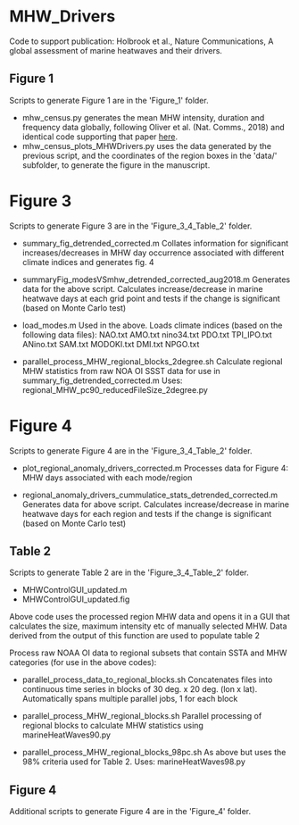 # MHW_Drivers

Code to support publication: Holbrook et al., Nature Communications, A global assessment of marine heatwaves and their drivers.

## Figure 1

Scripts to generate Figure 1 are in the 'Figure_1' folder.

* mhw_census.py generates the mean MHW intensity, duration and frequency data globally, following Oliver et al. (Nat. Comms., 2018) and identical code supporting that paper [here](https://github.com/ecjoliver/Global_MHW_Trends).
* mhw_census_plots_MHWDrivers.py uses the data generated by the previous script, and the coordinates of the region boxes in the 'data/' subfolder, to generate the figure in the manuscript.

# Figure 3

Scripts to generate Figure 3 are in the 'Figure_3_4_Table_2' folder.

 * summary_fig_detrended_corrected.m
Collates information for significant increases/decreases in MHW day occurrence associated with different climate indices and generates fig. 4

* summaryFig_modesVSmhw_detrended_corrected_aug2018.m 
Generates data for the above script. Calculates increase/decrease in marine heatwave days at each grid point and tests if the change is significant (based on Monte Carlo test)

* load_modes.m
Used in the above. Loads climate indices (based on the following data files):
NAO.txt
AMO.txt
nino34.txt
PDO.txt
TPI_IPO.txt
ANino.txt
SAM.txt
MODOKI.txt
DMI.txt
NPGO.txt

* parallel_process_MHW_regional_blocks_2degree.sh
Calculate regional MHW statistics from raw NOA OI SSST data for use in summary_fig_detrended_corrected.m
Uses: regional_MHW_pc90_reducedFileSize_2degree.py

# Figure 4

Scripts to generate Figure 4 are in the 'Figure_3_4_Table_2' folder.

* plot_regional_anomaly_drivers_corrected.m
Processes data for Figure 4: MHW days associated with each mode/region

* regional_anomaly_drivers_cummulatice_stats_detrended_corrected.m
Generates data for above script. Calculates increase/decrease in marine heatwave days for each region and tests if the change is significant (based on Monte Carlo test)

## Table 2

Scripts to generate Table 2 are in the 'Figure_3_4_Table_2' folder.

* MHWControlGUI_updated.m
* MHWControlGUI_updated.fig

Above code uses the processed region MHW data and opens it in a GUI that calculates the size, maximum intensity etc of manually selected MHW. Data derived from the output of this function are used to populate table 2

Process raw NOAA OI data to regional subsets that contain SSTA and MHW categories (for use in the above codes):
* parallel_process_data_to_regional_blocks.sh
Concatenates files into continuous time series in blocks of 30 deg. x 20 deg. (lon x lat). Automatically spans multiple parallel jobs, 1 for each block

* parallel_process_MHW_regional_blocks.sh
Parallel processing of regional blocks to calculate MHW statistics using marineHeatWaves90.py

* parallel_process_MHW_regional_blocks_98pc.sh
As above but uses the 98% criteria used for Table 2. Uses: marineHeatWaves98.py

## Figure 4

Additional scripts to generate Figure 4 are in the 'Figure_4' folder.

